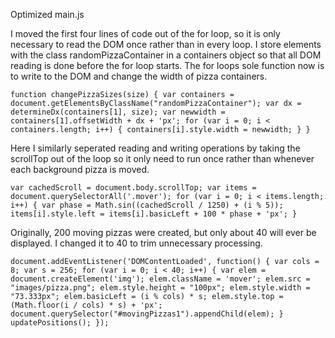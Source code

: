 

Optimized main.js

I moved the first four lines of code out of the for loop, so it is only necessary to read the DOM once rather than in every loop. I store elements with the class randomPizzaContainer in a containers object so that all DOM reading is done before the for loop starts. The for loops sole function now is to write to the DOM and change the width of pizza containers. 


`function changePizzaSizes(size) {
   var containers = document.getElementsByClassName("randomPizzaContainer");
    var dx = determineDx(containers[1], size);
    var newwidth = containers[1].offsetWidth + dx + 'px';
    for (var i = 0; i < containers.length; i++) {
      containers[i].style.width = newwidth;
    }
  }
  `

Here I similarly seperated reading and writing operations by taking the scrollTop out of the loop so it only need to run once rather than whenever each background pizza is moved. 



`
  var cachedScroll = document.body.scrollTop;
  var items = document.querySelectorAll('.mover');
  for (var i = 0; i < items.length; i++) {
    var phase = Math.sin((cachedScroll / 1250) + (i % 5));
    items[i].style.left = items[i].basicLeft + 100 * phase + 'px';
  }
`


Originally, 200 moving pizzas were created, but only about 40 will ever be displayed. I changed it to 40 to trim unnecessary processing.


`
document.addEventListener('DOMContentLoaded', function() {
  var cols = 8;
  var s = 256;
  for (var i = 0; i < 40; i++) {
    var elem = document.createElement('img');
    elem.className = 'mover';
    elem.src = "images/pizza.png";
    elem.style.height = "100px";
    elem.style.width = "73.333px";
    elem.basicLeft = (i % cols) * s;
    elem.style.top = (Math.floor(i / cols) * s) + 'px';
    document.querySelector("#movingPizzas1").appendChild(elem);
  }
  updatePositions();
});
`
